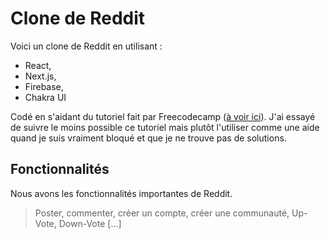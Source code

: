 # Clone de Reddit

Voici un clone de Reddit en utilisant :
- React, 
- Next.js, 
- Firebase, 
- Chakra UI

Codé en s'aidant du tutoriel fait par Freecodecamp ([à voir ici](https://www.freecodecamp.org/news/code-a-reddit-clone-with-react-and-firebase/)).
J'ai essayé de suivre le moins possible ce tutoriel mais plutôt l'utiliser comme une aide quand je suis vraiment bloqué et que je ne trouve pas de solutions.  

## Fonctionnalités 

Nous avons les fonctionnalités importantes de Reddit.
> Poster, commenter, créer un compte, créer une communauté, Up-Vote, Down-Vote [...]